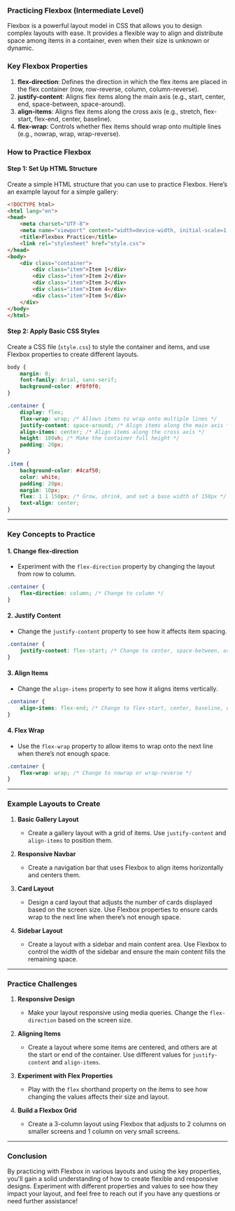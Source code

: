 ### Practicing Flexbox (Intermediate Level)

Flexbox is a powerful layout model in CSS that allows you to design complex layouts with ease. It provides a flexible way to align and distribute space among items in a container, even when their size is unknown or dynamic.

### Key Flexbox Properties

1. **flex-direction**: Defines the direction in which the flex items are placed in the flex container (row, row-reverse, column, column-reverse).
2. **justify-content**: Aligns flex items along the main axis (e.g., start, center, end, space-between, space-around).
3. **align-items**: Aligns flex items along the cross axis (e.g., stretch, flex-start, flex-end, center, baseline).
4. **flex-wrap**: Controls whether flex items should wrap onto multiple lines (e.g., nowrap, wrap, wrap-reverse).

### How to Practice Flexbox

#### **Step 1: Set Up HTML Structure**

Create a simple HTML structure that you can use to practice Flexbox. Here’s an example layout for a simple gallery:

```html
<!DOCTYPE html>
<html lang="en">
<head>
    <meta charset="UTF-8">
    <meta name="viewport" content="width=device-width, initial-scale=1.0">
    <title>Flexbox Practice</title>
    <link rel="stylesheet" href="style.css">
</head>
<body>
    <div class="container">
        <div class="item">Item 1</div>
        <div class="item">Item 2</div>
        <div class="item">Item 3</div>
        <div class="item">Item 4</div>
        <div class="item">Item 5</div>
    </div>
</body>
</html>
```

#### **Step 2: Apply Basic CSS Styles**

Create a CSS file (`style.css`) to style the container and items, and use Flexbox properties to create different layouts.

```css
body {
    margin: 0;
    font-family: Arial, sans-serif;
    background-color: #f0f0f0;
}

.container {
    display: flex;
    flex-wrap: wrap; /* Allows items to wrap onto multiple lines */
    justify-content: space-around; /* Align items along the main axis */
    align-items: center; /* Align items along the cross axis */
    height: 100vh; /* Make the container full height */
    padding: 20px;
}

.item {
    background-color: #4caf50;
    color: white;
    padding: 20px;
    margin: 10px;
    flex: 1 1 150px; /* Grow, shrink, and set a base width of 150px */
    text-align: center;
}
```

---

### **Key Concepts to Practice**

#### 1. **Change flex-direction**
   - Experiment with the `flex-direction` property by changing the layout from row to column.

   ```css
   .container {
       flex-direction: column; /* Change to column */
   }
   ```

#### 2. **Justify Content**
   - Change the `justify-content` property to see how it affects item spacing.

   ```css
   .container {
       justify-content: flex-start; /* Change to center, space-between, or space-around */
   }
   ```

#### 3. **Align Items**
   - Change the `align-items` property to see how it aligns items vertically.

   ```css
   .container {
       align-items: flex-end; /* Change to flex-start, center, baseline, or stretch */
   }
   ```

#### 4. **Flex Wrap**
   - Use the `flex-wrap` property to allow items to wrap onto the next line when there’s not enough space.

   ```css
   .container {
       flex-wrap: wrap; /* Change to nowrap or wrap-reverse */
   }
   ```

---

### **Example Layouts to Create**

1. **Basic Gallery Layout**
   - Create a gallery layout with a grid of items. Use `justify-content` and `align-items` to position them.

2. **Responsive Navbar**
   - Create a navigation bar that uses Flexbox to align items horizontally and centers them.

3. **Card Layout**
   - Design a card layout that adjusts the number of cards displayed based on the screen size. Use Flexbox properties to ensure cards wrap to the next line when there’s not enough space.

4. **Sidebar Layout**
   - Create a layout with a sidebar and main content area. Use Flexbox to control the width of the sidebar and ensure the main content fills the remaining space.

---

### **Practice Challenges**

1. **Responsive Design**
   - Make your layout responsive using media queries. Change the `flex-direction` based on the screen size.

2. **Aligning Items**
   - Create a layout where some items are centered, and others are at the start or end of the container. Use different values for `justify-content` and `align-items`.

3. **Experiment with Flex Properties**
   - Play with the `flex` shorthand property on the items to see how changing the values affects their size and layout.

4. **Build a Flexbox Grid**
   - Create a 3-column layout using Flexbox that adjusts to 2 columns on smaller screens and 1 column on very small screens.

---

### **Conclusion**

By practicing with Flexbox in various layouts and using the key properties, you'll gain a solid understanding of how to create flexible and responsive designs. Experiment with different properties and values to see how they impact your layout, and feel free to reach out if you have any questions or need further assistance!